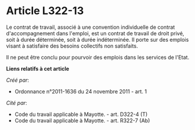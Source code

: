 # Article L322-13

Le contrat de travail, associé à une convention individuelle de contrat d'accompagnement dans l'emploi, est un contrat de
travail de droit privé, soit à durée déterminée, soit à durée indéterminée. Il porte sur des emplois visant à satisfaire des
besoins collectifs non satisfaits. 

Il ne peut être conclu pour pourvoir des emplois dans les services de l'Etat.

**Liens relatifs à cet article**

_Créé par_:

  - Ordonnance n°2011-1636 du 24 novembre 2011 - art. 1

_Cité par_:

  - Code du travail applicable à Mayotte. - art. D322-4 (T)
  - Code du travail applicable à Mayotte. - art. R322-7 (Ab)

